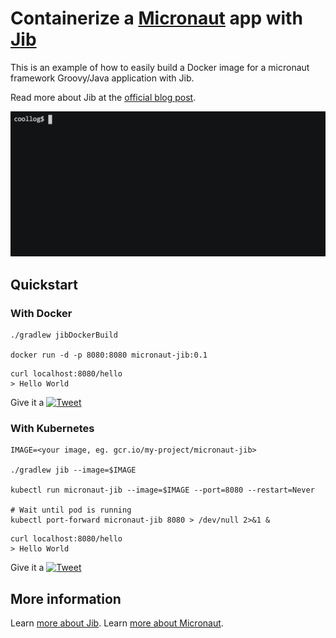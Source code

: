 # Containerize a [Micronaut](http://micronaut.io/) app with [Jib](https://github.com/GoogleContainerTools/jib)

This is an example of how to easily build a Docker image for a micronaut framework Groovy/Java application with Jib.

Read more about Jib at the [official blog post](https://cloudplatform.googleblog.com/2018/07/introducing-jib-build-java-docker-images-better.html).

<p align="center">
    <a href="https://twitter.com/intent/tweet?text=Dockerize%20%22Hello%20World%22%20%40java%20%40micronautfw%20app%20with%20%23Jib&url=https://asciinema.org/a/191805&hashtags=micronaut,jib,java,groovylang,docker,kubernetes,microservices,jib">
    <img src="https://github.com/coollog/micronaut-jib/blob/master/dockerize-micronaut-jib.gif?raw=true" width="600" alt="Dockerize Micronaut app with Jib">
  </a>
</p>

## Quickstart

### With Docker

```shell
./gradlew jibDockerBuild

docker run -d -p 8080:8080 micronaut-jib:0.1
```
```shell
curl localhost:8080/hello
> Hello World
```

<!-- Dockerize "Hello World" @java @micronautfw app with #Jib -->
Give it a [![Tweet](https://img.shields.io/twitter/url/http/shields.io.svg?style=social)](https://twitter.com/intent/tweet?text=Dockerize%20%22Hello%20World%22%20%40java%20%40micronautfw%20app%20with%20%23Jib&url=https://github.com/coollog/micronaut-jib&hashtags=micronaut,jib,java,groovylang,docker,kubernetes,microservices,jib)

### With Kubernetes

```shell
IMAGE=<your image, eg. gcr.io/my-project/micronaut-jib>

./gradlew jib --image=$IMAGE

kubectl run micronaut-jib --image=$IMAGE --port=8080 --restart=Never

# Wait until pod is running
kubectl port-forward micronaut-jib 8080 > /dev/null 2>&1 &
```
```shell
curl localhost:8080/hello
> Hello World
```

<!-- "Hello World" @java @micronautfw app on Kubernetes with #Jib -->
Give it a [![Tweet](https://img.shields.io/twitter/url/http/shields.io.svg?style=social)](https://twitter.com/intent/tweet?text=%22Hello%20World%22%20%40java%20%40micronautfw%20app%20on%20Kubernetes%20with%20%23Jib&url=https://github.com/coollog/micronaut-jib&hashtags=micronaut,jib,java,groovylang,docker,kubernetes,microservices,jib)

## More information

Learn [more about Jib](https://github.com/GoogleContainerTools/jib).
Learn [more about Micronaut](https://micronaut.io).
